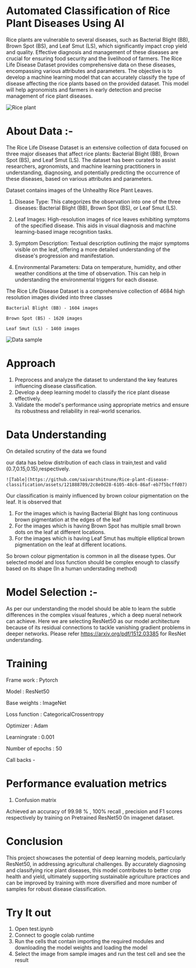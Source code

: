 # Automated Classification of Rice Plant Diseases Using AI

Rice plants are vulnerable to several diseases, such as Bacterial Blight (BB), Brown Spot (BS), and Leaf Smut (LS), which significantly impact crop yield and quality. Effective diagnosis and management of these diseases are crucial for ensuring food security and the livelihood of farmers. The Rice Life Disease Dataset provides comprehensive data on these diseases, encompassing various attributes and parameters. The objective is to develop a machine learning model that can accurately classify the type of disease affecting the rice plants based on the provided dataset. This model will help agronomists and farmers in early detection and precise management of rice plant diseases.

![Rice plant](https://github.com/saivarshitnune/Rice-plant-disease-classification/assets/121888709/6e5bfb8f-5bf8-4e3d-831b-341c64bcb5e4)


# About Data :-
The Rice Life Disease Dataset is an extensive collection of data focused on three major diseases that affect rice plants: Bacterial Blight (BB), Brown Spot (BS), and Leaf Smut (LS). The dataset has been curated to assist researchers, agronomists, and machine learning practitioners in understanding, diagnosing, and potentially predicting the occurrence of these diseases, based on various attributes and parameters.

 Dataset contains images of the Unhealthy Rice Plant Leaves.

1. Disease Type: This categorizes the observation into one of the three diseases: Bacterial Blight (BB), Brown Spot (BS), or Leaf Smut (LS).

2. Leaf Images: High-resolution images of rice leaves exhibiting symptoms of the specified disease. This aids in visual diagnosis and machine learning-based image recognition tasks.

3. Symptom Description: Textual description outlining the major symptoms visible on the leaf, offering a more detailed understanding of the disease's progression and manifestation.

4. Environmental Parameters: Data on temperature, humidity, and other weather conditions at the time of observation. This can help in understanding the environmental triggers for each disease.

The Rice Life Disease Dataset is a comprehensive collection of 4684 high resolution images divided into three classes

    Bacterial Blight (BB) - 1604 images

    Brown Spot (BS) - 1620 images

    Leaf Smut (LS) - 1460 images 

![Data sample](https://github.com/saivarshitnune/Rice-plant-disease-classification/assets/121888709/5e0b9773-69b5-4ae2-9739-23f921a5a54b)

# Approach 
1. Preprocess and analyze the dataset to understand the key features influencing disease classification.
2. Develop a deep learning model to classify the rice plant disease effectively.
3. Validate the model's performance using appropriate metrics and ensure its robustness and reliability in real-world scenarios.

# Data Understanding 
On detailed scrutiny of the data we found 

our data has below distribution of each class in train,test and valid (0.7,0.15,0.15),respectively.
    

    ![Table](https://github.com/saivarshitnune/Rice-plant-disease-classification/assets/121888709/2c8e0d28-6105-48c6-86af-eb7f5bcffd07)


Our classification is mainly influenced by brown colour pigmentation on the leaf. It is observed that
1. For the images which is having Bacterial Blight has long continuous brown pigmentation at the edges of the leaf
2. For the images which is having Brown Spot has multiple small brown dots on the leaf at different locations.
3. For the images which is having Leaf Smut has multiple elliptical brown pigmentation on the leaf at different locations.

So brown colour pigmentation is common in all the disease types. Our selected model and loss function should be complex enough to classify based on its shape (In a human understading method)

# Model Selection :-
 As per our understanding the model should be able to learn the subtle differences in the complex visual features , which a deep nueral network can achieve.
 Here we are selecting ResNet50 as our model architecture because of its residual connections to tackle vanishing gradient problems in deeper networks.
 Please refer https://arxiv.org/pdf/1512.03385 for ResNet understanding.

# Training
  Frame work : Pytorch
  
  Model : ResNet50
  
  Base weights : ImageNet 
  
  Loss function : CategoricalCrossentropy
  
  Optimizer : Adam
  
  Learningrate : 0.001
  
  Number of epochs : 50
  
  Call backs - 
  
# Performance evaluation metrics
 1. Confusion matrix
    
 Achieved an accuracy of 99.98 % , 100% recall , precision and F1 scores respectively by training on Pretrained ResNet50 0n imagenet dataset.

 # Conclusion 
 This project showcases the potential of deep learning models, particularly ResNet50, in addressing agricultural challenges. By accurately diagnosing and classifying rice plant diseases, this model contributes to better crop health and yield, ultimately supporting sustainable agriculture practices and can be improved by training with more diversified and more number of samples for robust disease classification.

 # Try It out 
  1. Open test.ipynb
  2. Connect to google colab runtime
  3. Run the cells that contain importing the required modules and downloading the model weights and loading the model 
  4. Select the image from sample images and run the test cell and see the result






     
